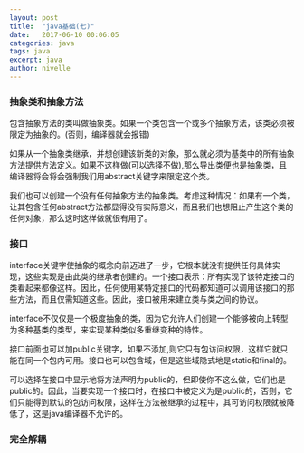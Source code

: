 ```yaml
---
layout: post
title:  "java基础(七)"
date:   2017-06-10 00:06:05
categories: java
tags: java
excerpt: java
author: nivelle
---
```


### 抽象类和抽象方法

包含抽象方法的类叫做抽象类。如果一个类包含一个或多个抽象方法，该类必须被限定为抽象的。(否则，编译器就会报错)

如果从一个抽象类继承，并想创建该新类的对象，那么就必须为基类中的所有抽象方法提供方法定义。如果不这样做(可以选择不做),那么导出类便也是抽象类，且编译器将会将会强制我们用abstract关键字来限定这个类。

我们也可以创建一个没有任何抽象方法的抽象类。考虑这种情况：如果有一个类，让其包含任何abstract方法都显得没有实际意义，而且我们也想阻止产生这个类的任何对象，那么这时这样做就很有用了。

### 接口

interface关键字使抽象的概念向前迈进了一步，它根本就没有提供任何具体实现，这些实现是由此类的继承者创建的。一个接口表示：所有实现了该特定接口的类看起来都像这样。因此，任何使用某特定接口的代码都知道可以调用该接口的那些方法，而且仅需知道这些。因此，接口被用来建立类与类之间的协议。

interface不仅仅是一个极度抽象的类，因为它允许人们创建一个能够被向上转型为多种基类的类型，来实现某种类似多重继变种的特性。


接口前面也可以加public关键字，如果不添加,则它只有包访问权限，这样它就只能在同一个包内可用。接口也可以包含域，但是这些域隐式地是static和final的。

可以选择在接口中显示地将方法声明为public的，但即使你不这么做，它们也是public的。因此，当要实现一个接口时，在接口中被定义为是public的，否则，它们只能得到默认的包访问权限，这样在方法被继承的过程中，其可访问权限就被降低了，这是java编译器不允许的。

### 完全解耦

